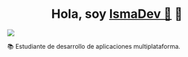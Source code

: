 <!--
### IsmaDev 📲

-->


<div align="center">
<h1 align="center">Hola, soy <a href="https://aristi.dev">IsmaDev 📲</a> 👋</h1>
</div>
<img src="https://www.piensasolutions.com/blog/file/uploads/2017/10/bannerprogramacion.jpg">

📚 Estudiante de desarrollo de aplicaciones multiplataforma.


<!--
**IsmaDevBalmis/IsmaDevBalmis** is a ✨ _special_ ✨ repository because its `README.md` (this file) appears on your GitHub profile.

Here are some ideas to get you started:

- 🔭 I’m currently working on ...
- 🌱 I’m currently learning ...
- 👯 I’m looking to collaborate on ...
- 🤔 I’m looking for help with ...
- 💬 Ask me about ...
- 📫 How to reach me: ...
- 😄 Pronouns: ...
- ⚡ Fun fact: ...
-->
